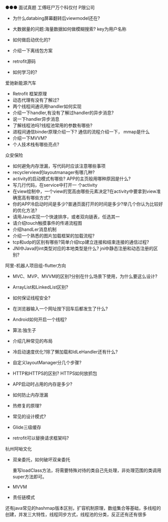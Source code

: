 ●●●
面试真题
工傅旺尸万个科仅付 P限公司

* 为什么databing屏幕翻转后viewmodel还在?

* 大数据量的问题:海量数据如何做模糊搜索? key为用户名称

* 如何做启动优化的?

* 介绍一下离线包方案

* retrofit源码

* 如何学习的?


爱驰新能源汽车

* Retrofit 框架原理
* 动态代理有没有了解过?
* 两个线程间通讯用handler如何实现
* 介绍一下handler,有没有了解过handler的异步消息?
* 说一下handler异步消息
* 了解线程池吗?线程池常用的参数有哪些?
* 进程间通信binder原理介绍一下? 通信的流程介绍一下， mmap是什么
* 介绍一下MVVM?
* 个人技术栈有哪些亮点?

众安保险

* 如何避免内存泄漏，写代码时应该注意哪些事项
* recyclerview的layoutmanager有哪几种?
* activity的启动模式有哪些? APP的主页般用哪种原因是什么?
* 写几行代码，在service中打开一 个activity
* 在view绘制中，一个view的宽高由哪些元素决定?在activity中要拿到view准确宽高有哪些方式?
* 你的APP冷启动时间是多少?普通页面打开的时间是多少?举几个你认为比较好的优化方法?
* 请用Java实现一个快速排序，或者双向链表，任选其一
* 请介绍touch触摸事件的传递流程图
* 介绍handLer消息机制
* 介绍一个熟悉的图片加载框架的加载流程?
* tcp和udp的区别有哪些?简单介绍tcp建立连接和结束连接的通信过程?
* JNI中Java的int类型对应的本地类型是什么? jni中静态注册和动态注册的区别?

阿里-机器人项目组-flutter方向

* MVC、MVP、MVVM的区别?分别在什么场景下使用，为什么要这么设计?

* ArrayList和LinkedList区别?

* 如何保证线程安全?

* 在浏览器输入一个网址按下回车后都发生了什么?

* Android如何开启一个线程?

* 算法:独生子

* 介绍几种常见的布局

* 冷启动速度优化?除了懒加载和IdLeHandler还有什么?

* 自定义layoutManager分几个步骤?

* HTTP和HTTPS的区别? HTTPS如何放抓包

* APP启动时占用的内存是多少?

* 如何防止内存泄漏

* 热修复的原理?

* 常见的设计模式?

* Glide三级缓存

* retrofit可以替换请求框架吗?


杭州阿呦文化

* 双亲委托，如何破坏双亲委托

  重写loadClass方法，将需要特殊对待的类自己先处理，非处理范围的类调用super方法即可。

* MVVM

* 责任链模式



还有java常见的hashmap版本区别，扩容机制原理，数组集合等基础，多线程的创建，并发三大特性，线程同步方式，线程池的分类，反正还有还有很多